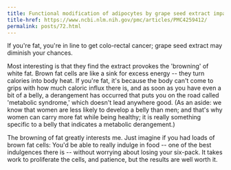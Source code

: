 ```yaml
---
title: Functional modification of adipocytes by grape seed extract impairs their pro-tumorigenic signaling on colon cancer stem cells
title-href: https://www.ncbi.nlm.nih.gov/pmc/articles/PMC4259412/
permalink: posts/72.html
---
```


If you're fat, you're in line to get colo-rectal cancer; grape seed extract may diminish your chances.

Most interesting is that they find the extract provokes the 'browning' of white fat. Brown fat cells are like a sink for excess energy -- they turn calories into body heat. If you're fat, it's because the body can't come to grips with how much caloric influx there is, and as soon as you have even a bit of a belly, a derangement has occurred that puts you on the road called 'metabolic syndrome,' which doesn't lead anywhere good. (As an aside: we know that women are less likely to develop a belly than men; and that's why women can carry more fat while being healthy; it is really something specific to a belly that indicates a metabolic derangement.)

The browning of fat greatly interests me. Just imagine if you had loads of brown fat cells: You'd be able to really indulge in food -- one of the best indulgences there is -- without worrying about losing your six-pack. It takes work to proliferate the cells, and patience, but the results are well worth it.